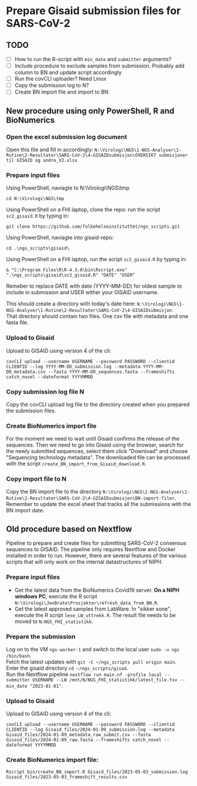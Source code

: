 # Prepare Gisaid submission files for SARS-CoV-2

## TODO
- [ ] How to run the R-script with `min_date` and `submitter` arguments?
- [ ] Include procedure to exclude samples from submission. Probably add column to BN and update script accordingly
- [ ] Run the covCLI uploader? Need Linux
- [ ] Copy the submission log to N?
- [ ] Create BN import file and import to BN 

## New procedure using only PowerShell, R and BioNumerics  

### Open the excel submission log document
Open this file and fill in accordingly:
`N:\Virologi\NGS\1-NGS-Analyser\1-Rutine\2-Resultater\SARS-CoV-2\4-GISAIDsubmisjon\OVERSIKT submisjoner til GISAID og andre_V2.xlsx`  

### Prepare input files 
Using PowerShell, naviagte to N:\Virologi\NGS\tmp 
```
cd N:\Virologi\NGS\tmp
```
Using PowerShell on a FHI laptop, clone the repo:  run the script `sc2_gisaid.R` by typing in:
```
git clone https://github.com/folkehelseinstituttet/ngs_scripts.git
```
Using PowerShell, naviagte into gisaid-repo:
```
cd .\ngs_scripts\gisaid\
```
Using PowerShell on a FHI laptop, run the script `sc2_gisaid.R` by typing in:
```
& "C:\Program Files\R\R-4.3.0\bin\Rscript.exe" ".\ngs_scripts\gisaid\sc2_gisaid.R" "DATE" "USER"
```
Remeber to replace DATE with date (YYYY-MM-DD) for oldest sample to include in submission and USER wither your GISAID username. 

This should create a directory with today's date here: `N:\Virologi\NGS\1-NGS-Analyser\1-Rutine\2-Resultater\SARS-CoV-2\4-GISAIDsubmisjon`.  
That directory should contain two files. One csv file with metadata and one fasta file.  

### Upload to Gisaid  
Upload to GISAID using version 4 of the cli:
```
covCLI upload --username USERNAME --password PASSWORD --clientid CLIENTID --log YYYY-MM-DD_submission.log --metadata YYYY-MM-DD_metadata.csv --fasta YYYY-MM-DD_sequences.fasta --frameshifts catch_novel --dateformat YYYYMMDD
```
  
### Copy submission log file N
Copy the covCLI upload log file to the directory created when you prepared the submission files.  

### Create BioNumerics import file 
For the moment we need to wait until Gisaid confirms the release of the sequences. Then we need to go into Gisaid using the browser, search for the newly submitted sequences, select them click "Download" and choose "Sequencing technology metadata". The downloaded file can be processed with the script `create_BN_import_from_Gisaid_download.R`.  

### Copy import file to N
Copy the BN import file to the directory `N:\Virologi\NGS\1-NGS-Analyser\1-Rutine\2-Resultater\SARS-CoV-2\4-GISAIDsubmisjon\BN-import-filer`.  Remember to update the excel sheet that tracks all the submissions with the BN import date. 

## Old procedure based on Nextflow
Pipeline to prepare and create files for submitting SARS-CoV-2 consensus sequences to GISAID. The pipeline only requires Nextflow and Docker installed in order to run. However, there are several features of the various scripts that will only work on the internal datastructures of NIPH.   

### Prepare input files  
- Get the latest data from the BioNumerics Covid19 server. **On a NIPH windows PC**, execute the R script `N:\Virologi\JonBrate\Prosjekter\refresh_data_from_BN.R`.  
- Get the latest approved samples from LabWare. In "sikker sone", execute the R script `lese_LW_uttrekk.R`. The result file needs to be moved to `N:NGS_FHI_statistikk`.  

### Prepare the submission  
Log on to the VM `ngs-worker-1` and switch to the local user `sudo -u ngs /bin/bash`.  
Fetch the latest updates with `git -C ~/ngs_scripts pull origin main`.  
Enter the gisaid directory `cd ~/ngs_scripts/gisad`.  
Run the Nextflow pipeline `nextflow run main.nf -profile local --submitter USERNAME --LW /mnt/N/NGS_FHI_statistikk/latest_file.tsv --min_date "2023-01-01"`.
  
### Upload to Gisaid
Upload to GISAID using version 4 of the cli:
```
covCLI upload --username USERNAME --password PASSWORD --clientid CLIENTID --log Gisaid_files/2024-01-09_submission.log --metadata Gisaid_files/2024-01-09_metadata_raw_submit.csv --fasta Gisaid_files/2024-01-09_raw.fasta --frameshifts catch_novel --dateformat YYYYMMDD
```

### Create BioNumerics import file:
```
Rscript bin/create_BN_import.R Gisaid_files/2023-05-03_submission.log Gisaid_files/2023-05-03_frameshift_results.csv
```

